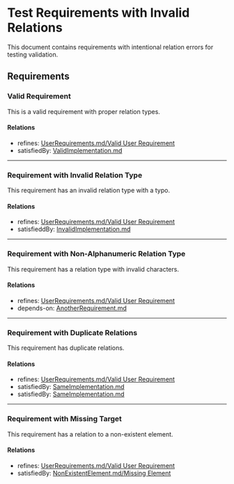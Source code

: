 # Test Requirements with Invalid Relations

This document contains requirements with intentional relation errors for testing validation.

## Requirements

### Valid Requirement

This is a valid requirement with proper relation types.

#### Relations
* refines: [UserRequirements.md/Valid User Requirement](UserRequirements.html#valid-user-requirement)
* satisfiedBy: [ValidImplementation.md](ValidImplementation.html)

---

### Requirement with Invalid Relation Type

This requirement has an invalid relation type with a typo.

#### Relations
* refines: [UserRequirements.md/Valid User Requirement](UserRequirements.html#valid-user-requirement)
* satisfieddBy: [InvalidImplementation.md](InvalidImplementation.html)

---

### Requirement with Non-Alphanumeric Relation Type

This requirement has a relation type with invalid characters.

#### Relations
* refines: [UserRequirements.md/Valid User Requirement](UserRequirements.html#valid-user-requirement)
* depends-on: [AnotherRequirement.md](AnotherRequirement.html)

---

### Requirement with Duplicate Relations

This requirement has duplicate relations.

#### Relations
* refines: [UserRequirements.md/Valid User Requirement](UserRequirements.html#valid-user-requirement)
* satisfiedBy: [SameImplementation.md](SameImplementation.html)
* satisfiedBy: [SameImplementation.md](SameImplementation.html)

---

### Requirement with Missing Target

This requirement has a relation to a non-existent element.

#### Relations
* refines: [UserRequirements.md/Valid User Requirement](UserRequirements.html#valid-user-requirement)
* satisfiedBy: [NonExistentElement.md/Missing Element](NonExistentElement.html#missing-element)